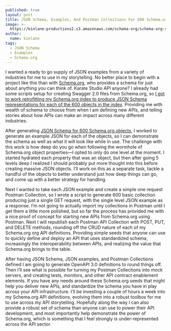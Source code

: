 ```yaml
---
published: true
layout: post
title: JSON Schema, Examples, And Postman Collections For 600 Schema.org Objects
image: >-
  https://kinlane-productions2.s3.amazonaws.com/schema-org/schema-org-schema-screenshot.png
author:
  name: kinlane
tags:
  - JSON Schema
  - Examples
  - Schema.org
---
```

I wanted a ready to go supply of JSON examples from a variety of industries for me to use in my storytelling. No better place to begin with a project like this than with [Schema.org](https://schema.org/), who provides a schema for just about anything you can think of. Karate Studio API anyone? I already had some scripts setup for creating Swagger 2.0 files from Schema.org, so [I got to work retrofitting my Schema.org index to produce JSON Schema representations for each of the 600 objects in the index](http://schema.org.apievangelist.com/). Providing me with wealth of schema to choose from when I am defining new APIs, and telling stories about how APIs can make an impact across many different industries.  
  
After generating [JSON Schema for 600 Schema.org objects](http://schema.org.apievangelist.com/), I worked to generate an example JSON for each of the objects, so I can demonstrate the schema as well as what it will look like while in use. The challenge with this work is how deep do you go when following the wormhole of Schema.org object properties—I opted to only do one level at the moment. I started hydrated each property that was an object, but then after going 5 levels deep I realized I should probably put more thought into this before creating massive JSON objects. I’ll work on this as a separate task, tackle a handful of the objects to better understand just how deep things can go, and come up with a better strategy for handling.  
  
Next I wanted to take each JSON example and create a simple one request Postman Collection, so I wrote a script to generate 600 basic collection producing just a single GET request, with the single level JSON example as a response. I’m not going to actually import my collections in Postman until I get them a little more polished, but so far the process has provided me with a nice proof of concept for starting new APIs from Schema.org using Postman. Next I will republish each Postman API Collection with POST, PUT, and DELETE methods, rounding off the CRUD nature of each of my Schema.org org API definitions. Providing simple seeds that anyone can use to quickly define and deploy an API that uses standardized schema, increasingly the interoperability between APIs, and realizing the value that Schema.org brings to the table.  
  
After having JSON Schema, JSON examples, and Postman Collections defined I am going to generate OpenAPI 3.0 definitions to round things off. Then I’ll see what is possible for turning my Postman Collections into mock servers, and creating tests, monitors, and other API contract enablement elements. If you have any needs around these Schema.org seeds that might help you deliver new APIs, and standardize the schema you have in play across your API infrastructure. I’ll be investing a couple of hours a week into my Schema.org API definitions, evolving them into a robust toolbox for me to use across my API storytelling. Hopefully along the way I can also provide a robust set of schema than anyone can use to power their API development, and most importantly help demonstrate the power of Schema.org, which is something that I feel strongly is under-represented across the API sector.